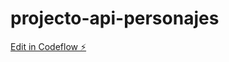 # projecto-api-personajes

[Edit in Codeflow ⚡️](https://stackblitz.com/~/github.com/pabloruido/projecto-api-personajes)